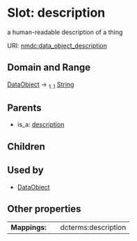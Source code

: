 
# Slot: description


a human-readable description of a thing

URI: [nmdc:data_object_description](https://microbiomedata/meta/data_object_description)


## Domain and Range

[DataObject](DataObject.md) &#8594;  <sub>1..1</sub> [String](types/String.md)

## Parents

 *  is_a: [description](description.md)

## Children


## Used by

 * [DataObject](DataObject.md)

## Other properties

|  |  |  |
| --- | --- | --- |
| **Mappings:** | | dcterms:description |

